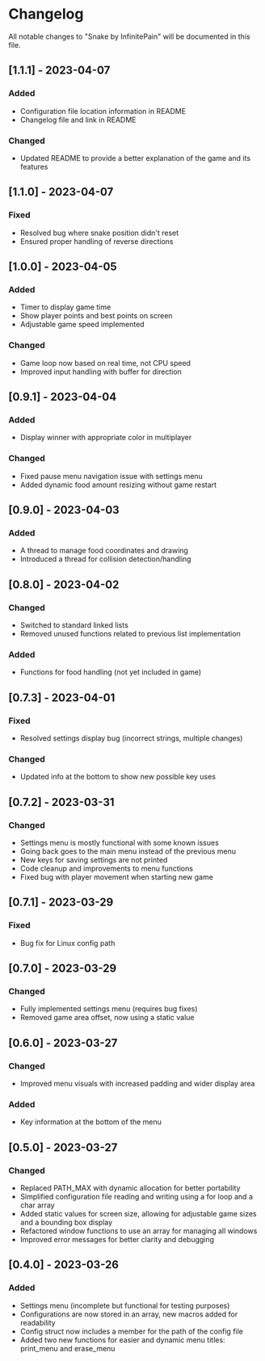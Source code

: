 # Changelog

All notable changes to "Snake by InfinitePain" will be documented in this file.

## [1.1.1] - 2023-04-07

### Added

- Configuration file location information in README
- Changelog file and link in README

### Changed

- Updated README to provide a better explanation of the game and its features

## [1.1.0] - 2023-04-07

### Fixed

- Resolved bug where snake position didn't reset
- Ensured proper handling of reverse directions

## [1.0.0] - 2023-04-05

### Added

- Timer to display game time
- Show player points and best points on screen
- Adjustable game speed implemented

### Changed

- Game loop now based on real time, not CPU speed
- Improved input handling with buffer for direction

## [0.9.1] - 2023-04-04

### Added

- Display winner with appropriate color in multiplayer

### Changed

- Fixed pause menu navigation issue with settings menu
- Added dynamic food amount resizing without game restart

## [0.9.0] - 2023-04-03

### Added

- A thread to manage food coordinates and drawing
- Introduced a thread for collision detection/handling

## [0.8.0] - 2023-04-02

### Changed

- Switched to standard linked lists
- Removed unused functions related to previous list implementation

### Added

- Functions for food handling (not yet included in game)

## [0.7.3] - 2023-04-01

### Fixed

- Resolved settings display bug (incorrect strings, multiple changes)

### Changed

- Updated info at the bottom to show new possible key uses

## [0.7.2] - 2023-03-31

### Changed

- Settings menu is mostly functional with some known issues
- Going back goes to the main menu instead of the previous menu
- New keys for saving settings are not printed
- Code cleanup and improvements to menu functions
- Fixed bug with player movement when starting new game

## [0.7.1] - 2023-03-29

### Fixed

- Bug fix for Linux config path

## [0.7.0] - 2023-03-29

### Changed

- Fully implemented settings menu (requires bug fixes)
- Removed game area offset, now using a static value

## [0.6.0] - 2023-03-27

### Changed

- Improved menu visuals with increased padding and wider display area

### Added

- Key information at the bottom of the menu

## [0.5.0] - 2023-03-27

### Changed

- Replaced PATH_MAX with dynamic allocation for better portability
- Simplified configuration file reading and writing using a for loop and a char array
- Added static values for screen size, allowing for adjustable game sizes and a bounding box display
- Refactored window functions to use an array for managing all windows
- Improved error messages for better clarity and debugging

## [0.4.0] - 2023-03-26

### Added

- Settings menu (incomplete but functional for testing purposes)
- Configurations are now stored in an array, new macros added for readability
- Config struct now includes a member for the path of the config file
- Added two new functions for easier and dynamic menu titles: print_menu and erase_menu
